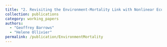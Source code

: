 ```yaml
---
title: "2. Revisiting the Environment-Mortality Link with Nonlinear Econometric Models"
collection: publications
category: working_papers
authors:
  - "Geoffrey Barrows"
  - "Helene Ollivier"
permalink: /publication/EnvironmentMortality
---
```

